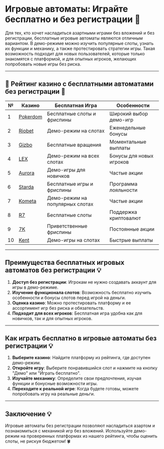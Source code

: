 # Игровые автоматы: Играйте бесплатно и без регистрации 🎰

Для тех, кто хочет насладиться азартными играми без вложений и без регистрации, бесплатные игровые автоматы являются отличным вариантом. В демо-режиме можно изучить популярные слоты, узнать их функции и механику, а также протестировать стратегии игры. Такая возможность подходит для новых пользователей, которые только знакомятся с платформой, и для опытных игроков, желающих попробовать новые игры без риска.

---

## 🎲 Рейтинг казино с бесплатными автоматами без регистрации 🎲

| №  | Казино                                                                                  | Бесплатная Игра             | Особенности                      |
|----|----------------------------------------------------------------------------------------|------------------------------|----------------------------------|
| 1  | [Pokerdom](https://brandplay.link/4k77v2yx)                                            | Бесплатные слоты и фриспины | Широкий выбор демо-игр           |
| 2  | [Riobet](https://brandplay.link/7xBLTPyj)                                              | Демо-режим на слотах         | Еженедельные бонусы              |
| 3  | [Gizbo](https://brandplay.link/bprXw4YV)                                               | Бесплатные вращения          | Моментальные выплаты             |
| 4  | [LEX](https://brandplay.link/zW4hdDFV)                                                 | Демо-режим на всех слотах    | Бонусы для новых игроков         |
| 5  | [Aurora](https://10trafic-stat2.com/click/668546556bcc6313411604bd/6766/13032/subaccount) | Демо-игры для новичков       | Частые акции                     |
| 6  | [Starda](https://brandplay.link/fB7xwRFL)                                              | Бесплатные игры и фриспины   | Программа лояльности             |
| 7  | [Kometa](https://brandplay.link/8ZymQJV8)                                              | Демо-режим на популярных слотах | Частые акции                 |
| 8  | [R7](https://brandplay.link/bMd3Yjsw)                                                  | Бесплатные слоты             | Поддержка криптовалют            |
| 9  | [7K](https://brandplay.link/BvQyFShp)                                                  | Приветственные фриспины      | Постоянные акции                 |
| 10 | [Kent](https://brandplay.link/Fv2WP3js)                                                | Демо-игры на слотах          | Быстрые выплаты                  |

---

## Преимущества бесплатных игровых автоматов без регистрации 💡

1. **Доступ без регистрации**: Игрокам не нужно создавать аккаунт для игры в демо-режиме.
2. **Изучение функционала слотов**: Возможность бесплатно изучить особенности и бонусы слотов перед игрой на деньги.
3. **Оценка казино**: Можно протестировать платформу и ее ассортимент игр без риска и обязательств.
4. **Подходит для всех игроков**: Бесплатная игра удобна как для новичков, так и для опытных игроков.

---

## Как играть бесплатно в игровые автоматы без регистрации 💡

1. **Выберите казино**: Найдите платформу из рейтинга, где доступен демо-режим.
2. **Откройте игру**: Выберите понравившийся слот и нажмите на кнопку "Демо" или "Играть бесплатно".
3. **Изучайте механику**: Определите свои предпочтения, изучая функции и бонусные возможности игры.
4. **Переходите к реальной игре**: Когда будете готовы, можете попробовать игру на реальные деньги.

---

## Заключение 💡

Игровые автоматы без регистрации позволяют насладиться азартом и познакомиться с механикой игр без вложений. Используйте демо-режим на проверенных платформах из нашего рейтинга, чтобы оценить слоты, не рискуя бюджетом! 🍀
